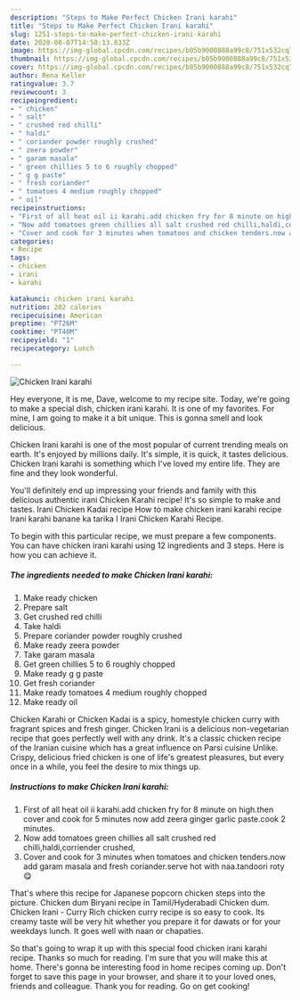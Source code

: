 ```yaml
---
description: "Steps to Make Perfect Chicken Irani karahi"
title: "Steps to Make Perfect Chicken Irani karahi"
slug: 1251-steps-to-make-perfect-chicken-irani-karahi
date: 2020-08-07T14:50:13.833Z
image: https://img-global.cpcdn.com/recipes/b05b9000888a99c8/751x532cq70/chicken-irani-karahi-recipe-main-photo.jpg
thumbnail: https://img-global.cpcdn.com/recipes/b05b9000888a99c8/751x532cq70/chicken-irani-karahi-recipe-main-photo.jpg
cover: https://img-global.cpcdn.com/recipes/b05b9000888a99c8/751x532cq70/chicken-irani-karahi-recipe-main-photo.jpg
author: Rena Keller
ratingvalue: 3.7
reviewcount: 3
recipeingredient:
- " chicken"
- " salt"
- " crushed red chilli"
- " haldi"
- " coriander powder roughly crushed"
- " zeera powder"
- " garam masala"
- " green chillies 5 to 6 roughly chopped"
- " g g paste"
- " fresh coriander"
- " tomatoes 4 medium roughly chopped"
- " oil"
recipeinstructions:
- "First of all heat oil ii karahi.add chicken fry for 8 minute on high.then cover and cook for 5 minutes now add zeera ginger garlic paste.cook 2 minutes."
- "Now add tomatoes green chillies all salt crushed red chilli,haldi,corriender crushed,"
- "Cover and cook for 3 minutes when tomatoes and chicken tenders.now add garam masala and fresh coriander.serve hot with naa.tandoori roty😋"
categories:
- Recipe
tags:
- chicken
- irani
- karahi

katakunci: chicken irani karahi 
nutrition: 202 calories
recipecuisine: American
preptime: "PT26M"
cooktime: "PT40M"
recipeyield: "1"
recipecategory: Lunch

---
```



![Chicken Irani karahi](https://img-global.cpcdn.com/recipes/b05b9000888a99c8/751x532cq70/chicken-irani-karahi-recipe-main-photo.jpg)

Hey everyone, it is me, Dave, welcome to my recipe site. Today, we're going to make a special dish, chicken irani karahi. It is one of my favorites. For mine, I am going to make it a bit unique. This is gonna smell and look delicious.

Chicken Irani karahi is one of the most popular of current trending meals on earth. It's enjoyed by millions daily. It's simple, it is quick, it tastes delicious. Chicken Irani karahi is something which I've loved my entire life. They are fine and they look wonderful.

You&#39;ll definitely end up impressing your friends and family with this delicious authentic irani Chicken Karahi recipe! It&#39;s so simple to make and tastes. Irani Chicken Kadai recipe How to make chicken irani karahi recipe Irani karahi banane ka tarika I Irani Chicken Karahi Recipe.


To begin with this particular recipe, we must prepare a few components. You can have chicken irani karahi using 12 ingredients and 3 steps. Here is how you can achieve it.

<!--inarticleads1-->

##### The ingredients needed to make Chicken Irani karahi:

1. Make ready  chicken
1. Prepare  salt
1. Get  crushed red chilli
1. Take  haldi
1. Prepare  coriander powder roughly crushed
1. Make ready  zeera powder
1. Take  garam masala
1. Get  green chillies 5 to 6 roughly chopped
1. Make ready  g g paste
1. Get  fresh coriander
1. Make ready  tomatoes 4 medium roughly chopped
1. Make ready  oil


Chicken Karahi or Chicken Kadai is a spicy, homestyle chicken curry with fragrant spices and fresh ginger. Chicken Irani is a delicious non-vegetarian recipe that goes perfectly well with any drink. It&#39;s a classic chicken recipe of the Iranian cuisine which has a great influence on Parsi cuisine Unlike. Crispy, delicious fried chicken is one of life&#39;s greatest pleasures, but every once in a while, you feel the desire to mix things up. 

<!--inarticleads2-->

##### Instructions to make Chicken Irani karahi:

1. First of all heat oil ii karahi.add chicken fry for 8 minute on high.then cover and cook for 5 minutes now add zeera ginger garlic paste.cook 2 minutes.
1. Now add tomatoes green chillies all salt crushed red chilli,haldi,corriender crushed,
1. Cover and cook for 3 minutes when tomatoes and chicken tenders.now add garam masala and fresh coriander.serve hot with naa.tandoori roty😋


That&#39;s where this recipe for Japanese popcorn chicken steps into the picture. Chicken dum Biryani recipe in Tamil/Hyderabadi Chicken dum. Chicken Irani - Curry Rich chicken curry recipe is so easy to cook. Its creamy taste will be very hit whether you prepare it for dawats or for your weekdays lunch. It goes well with naan or chapaties. 

So that's going to wrap it up with this special food chicken irani karahi recipe. Thanks so much for reading. I'm sure that you will make this at home. There's gonna be interesting food in home recipes coming up. Don't forget to save this page in your browser, and share it to your loved ones, friends and colleague. Thank you for reading. Go on get cooking!
